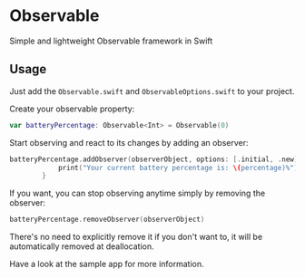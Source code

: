 # Observable
Simple and lightweight Observable framework in Swift

## Usage
Just add the `Observable.swift` and `ObservableOptions.swift` to your project.

Create your observable property:
```swift
var batteryPercentage: Observable<Int> = Observable(0)
```

Start observing and react to its changes by adding an observer:
```swift
batteryPercentage.addObserver(observerObject, options: [.initial, .new]) { [weak self] (percentage, _) in
            print("Your current battery percentage is: \(percentage)%")
        }
```

If you want, you can stop observing anytime simply by removing the observer:
```swift
batteryPercentage.removeObserver(observerObject)
```

There's no need to explicitly remove it if you don't want to, it will be automatically removed at deallocation.

Have a look at the sample app for more information.
